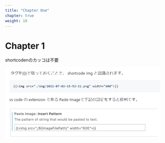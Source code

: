 ```yaml
---
title: "Chapter One"
chapter: true
weight: 10
---
```


# Chapter 1

shortcodenのカッコは不要

<img src="img/2021-12-21-18-19-39.png" width="600">


